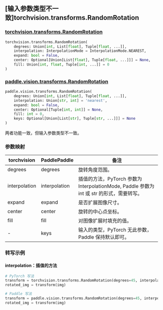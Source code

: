 ## [输入参数类型不一致]torchvision.transforms.RandomRotation

### [torchvision.transforms.RandomRotation](https://pytorch.org/vision/main/generated/torchvision.transforms.RandomRotation.html)

```python
torchvision.transforms.RandomRotation(
    degrees: Union[int, List[float], Tuple[float, ...]],
    interpolation: InterpolationMode = InterpolationMode.NEAREST,
    expand: bool = False,
    center: Optional[Union[List[float], Tuple[float, ...]]] = None,
    fill: Union[int, float, Tuple[int, ...]] = 0
)
```

### [paddle.vision.transforms.RandomRotation](https://www.paddlepaddle.org.cn/documentation/docs/zh/develop/api/paddle/vision/transforms/RandomRotation_cn.html)

```python
paddle.vision.transforms.RandomRotation(
    degrees: Union[int, List[float], Tuple[float, ...]],
    interpolation: Union[str, int] = 'nearest',
    expand: bool = False,
    center: Optional[Tuple[int, int]] = None,
    fill: int = 0,
    keys: Optional[Union[List[str], Tuple[str, ...]]] = None
)
```

两者功能一致，但输入参数类型不一致。

### 参数映射

| torchvision | PaddlePaddle | 备注                                                         |
| ------------------- | ------------------ | ----------------------------------------------- |
| degrees               | degrees           | 旋转角度范围。                   |
| interpolation         | interpolation     | 插值的方法，PyTorch 参数为 InterpolationMode, Paddle 参数为 int 或 str 的形式，需要转写。|
| expand                | expand            | 是否扩展图像尺寸。                    |
| center                | center            | 旋转的中心点坐标。             |
| fill                  | fill              | 对图像扩展时填充的值。               |
| -                     | keys              | 输入的类型，PyTorch 无此参数，Paddle 保持默认即可。     |

### 转写示例
#### interpolation：插值的方法
```python
# PyTorch 写法
transform = torchvision.transforms.RandomRotation(degrees=45, interpolation=torchvision.transforms.InterpolationMode.BILINEAR, expand=True, center=(100, 100), fill=(255, 0, 0))
rotated_img = transform(img)

# Paddle 写法
transform = paddle.vision.transforms.RandomRotation(degrees=45, interpolation='bilinear', expand=True, center=(100, 100), fill=(255, 0, 0))
rotated_img = transform(img)
```
